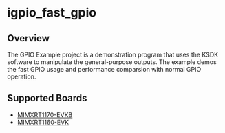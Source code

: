 # igpio_fast_gpio

## Overview
The GPIO Example project is a demonstration program that uses the KSDK software to manipulate the general-purpose
outputs.
The example demos the fast GPIO usage and performance comparsion with normal GPIO operation.

## Supported Boards
- [MIMXRT1170-EVKB](../../../_boards/evkbmimxrt1170/driver_examples/gpio/fast_gpio/example_board_readme.md)
- [MIMXRT1160-EVK](../../../_boards/evkmimxrt1160/driver_examples/gpio/fast_gpio/example_board_readme.md)
